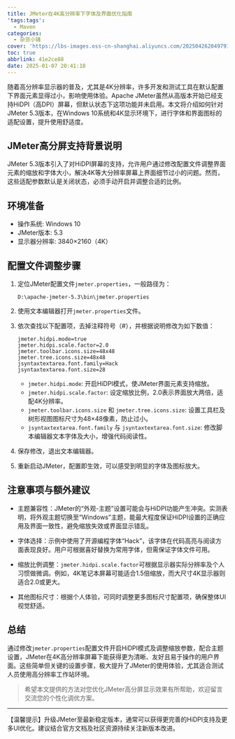 ```yaml
---
title: JMeter在4K高分辨率下字体及界面优化指南
'tags:tags':
  - Maven
categories:
  - 杂货小铺
cover: 'https://lbs-images.oss-cn-shanghai.aliyuncs.com/202504262049791.png'
toc: true
abbrlink: 41e2ce88
date: 2025-01-07 20:41:18
---
```


随着高分辨率显示器的普及，尤其是4K分辨率，许多开发和测试工具在默认配置下界面元素显得过小，影响使用体验。Apache JMeter虽然从高版本开始已经支持HiDPI（高DPI）屏幕，但默认状态下这项功能并未启用。本文将介绍如何针对JMeter 5.3版本，在Windows 10系统和4K显示环境下，进行字体和界面图标的适配设置，提升使用舒适度。

<!-- more -->

## JMeter高分屏支持背景说明

JMeter 5.3版本引入了对HiDPI屏幕的支持，允许用户通过修改配置文件调整界面元素的缩放和字体大小，解决4K等大分辨率屏幕上界面细节过小的问题。然而，这些适配参数默认是关闭状态，必须手动开启并调整合适的比例。

## 环境准备

- 操作系统: Windows 10
- JMeter版本: 5.3
- 显示器分辨率: 3840×2160（4K）

## 配置文件调整步骤

1. 定位JMeter配置文件`jmeter.properties`，一般路径为：

   ```
   D:\apache-jmeter-5.3\bin\jmeter.properties
   ```

2. 使用文本编辑器打开`jmeter.properties`文件。

3. 依次查找以下配置项，去掉注释符号（#），并根据说明修改为如下数值：

   ```
   jmeter.hidpi.mode=true
   jmeter.hidpi.scale.factor=2.0
   jmeter.toolbar.icons.size=48x48
   jmeter.tree.icons.size=48x48
   jsyntaxtextarea.font.family=Hack
   jsyntaxtextarea.font.size=28
   ```

    - `jmeter.hidpi.mode`: 开启HiDPI模式，使JMeter界面元素支持缩放。
    - `jmeter.hidpi.scale.factor`: 设定缩放比例，2.0表示界面放大两倍，适配4K分辨率。
    - `jmeter.toolbar.icons.size` 和 `jmeter.tree.icons.size`: 设置工具栏及树形视图图标尺寸为48×48像素，防止过小。
    - `jsyntaxtextarea.font.family` 与 `jsyntaxtextarea.font.size`: 修改脚本编辑器文本字体及大小，增强代码阅读性。

4. 保存修改，退出文本编辑器。

5. 重新启动JMeter，配置即生效，可以感受到明显的字体及图标放大。

## 注意事项与额外建议

- 主题兼容性：JMeter的“外观-主题”设置可能会与HiDPI功能产生冲突。实测表明，将外观主题切换至“Windows”主题，能最大程度保证HiDPI设置的正确应用及界面一致性，避免缩放失效或界面显示错乱。

- 字体选择：示例中使用了开源编程字体“Hack”，该字体在代码高亮与阅读方面表现良好。用户可根据喜好替换为常用字体，但需保证字体文件可用。

- 缩放比例调整：`jmeter.hidpi.scale.factor`可根据显示器实际分辨率及个人习惯做微调。例如，4K笔记本屏幕可能适合1.5倍缩放，而大尺寸4K显示器则适合2.0或更大。

- 其他图标尺寸：根据个人体验，可同时调整更多图标尺寸配置项，确保整体UI视觉舒适。

## 总结

通过修改`jmeter.properties`配置文件开启HiDPI模式及调整缩放参数，配合主题设置，JMeter在4K高分辨率屏幕下能获得更为清晰、友好且易于操作的用户界面。这些简单但关键的设置步骤，极大提升了JMeter的使用体验，尤其适合测试人员使用高分辨率工作站环境。

> 希望本文提供的方法对您优化JMeter高分屏显示效果有所帮助，欢迎留言交流您的个性化调优方案。

---

【温馨提示】升级JMeter至最新稳定版本，通常可以获得更完善的HiDPI支持及更多UI优化。建议结合官方文档及社区资源持续关注新版本改进。